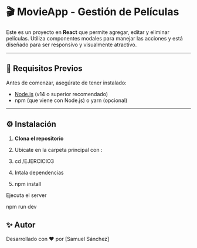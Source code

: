 # 🎬 MovieApp - Gestión de Películas

Este es un proyecto en **React** que permite agregar, editar y eliminar películas. Utiliza componentes modales para manejar las acciones y está diseñado para ser responsivo y visualmente atractivo.

---

## 🚀 Requisitos Previos

Antes de comenzar, asegúrate de tener instalado:

- [Node.js](https://nodejs.org/) (v14 o superior recomendado)
- npm (que viene con Node.js) o yarn (opcional)

---

## ⚙️ Instalación

1. **Clona el repositorio**

2.  Ubicate en la carpeta principal con :

3.  cd /EJERCICIO3

4.  Intala dependencias

5.  npm install

Ejecuta el server

npm run dev


## ✨ Autor

Desarrollado con ❤️ por [Samuel Sánchez]
